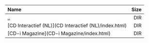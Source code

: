 |Name|Size|
|:---|---:|
|[..](../index.html)|DIR|
|[CD Interactief (NL)](CD Interactief (NL)/index.html)|DIR|
|[CD-i Magazine](CD-i Magazine/index.html)|DIR|
